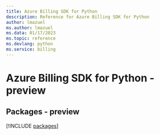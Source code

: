 ```yaml
---
title: Azure Billing SDK for Python
description: Reference for Azure Billing SDK for Python
author: lmazuel
ms.author: lmazuel
ms.data: 01/17/2023
ms.topic: reference
ms.devlang: python
ms.service: billing
---
```

# Azure Billing SDK for Python - preview
## Packages - preview
[!INCLUDE [packages](billing-index.md)]